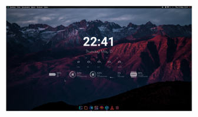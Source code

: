 <!DOCKTYPE html>
<html>
<body>
<img src="https://github.com/S8m6n2o7a/Raspberry-theme/blob/main/Screenshot%202021-05-13%2022:41:26.png?raw=true">
</body>
</html>
  
